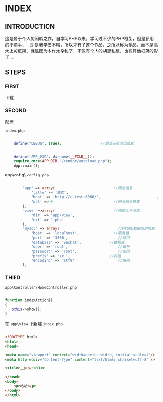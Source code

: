 # INDEX





## INTRODUCTION

这是属于个人的闲暇之作，自学习PHP以来，学习过不少的PHP框架，但是都用的不顺手，`一定` 是我学艺不精，所以才有了这个作品，之所以称为作品，而不是高大上的框架，就是因为本作太杂乱了，不仅有个人的胡思乱想，也有其他框架的影子……

## STEPS

### FIRST

下载

### SECOND

配置

`index.php`

```php

	define("DEBUG", true);                  //是否开启测试模式


	define('APP_DIR', dirname(__FILE__));
	require_once(APP_DIR."/vendor/autoload.php");
	App::main();

```

 app\cofig\ `config.php`
```php

		'app' => array(                           //网站信息
			'title' => '主页',
			'host' => 'http://c.test:8080/',                          //主目录
			'url' => 0                            //网址解析模式
		),
		'view' =>array(                           //视图文件信息
			'dir' => 'app/view',
			'ext' => '.php'
		),
		'mysql' => array(							//MYSQL数据库的信息
			'host' => 'localhost',                //服务器
            'port' => '3306',						//端口
			'database' => 'wechat',				//数据库
			'user' => 'root',						//账号
			'password' => 'root',					//密码
			'prefix' => 'zx_',					//前缀
			'encoding' => 'utf8'					//编码
		),

```

### THIRD

`app\Controller\HomeController.php`

```php

function indexAction()
{
   $this->show();
}

```

在 `app\view` 下新建 `index.php`

```html

<!DOCTYPE html>
<html>
<head>

<meta name="viewport" content="width=device-width, initial-scale=1"/>
<meta http-equiv="Content-Type" content="text/html; charset=utf-8" />

<title>主页</title>

</head>
<body>
	<p>哈哈</p>
</body>
</html>

```